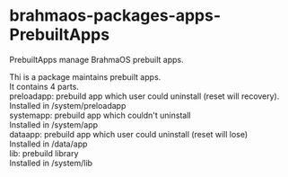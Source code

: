 # brahmaos-packages-apps-PrebuiltApps
PrebuiltApps manage BrahmaOS prebuilt apps.

Thi is a package maintains prebuilt apps.  
It contains 4 parts.  
preloadapp: prebuild app which user could uninstall (reset will recovery).  
            Installed in /system/preloadapp  
systemapp:  prebuild app which couldn't uninstall  
            Installed in /system/app  
dataapp:    prebuild app which user could uninstall (reset will lose)  
            Installed in /data/app  
lib:        prebuild library  
            Installed in /system/lib  
